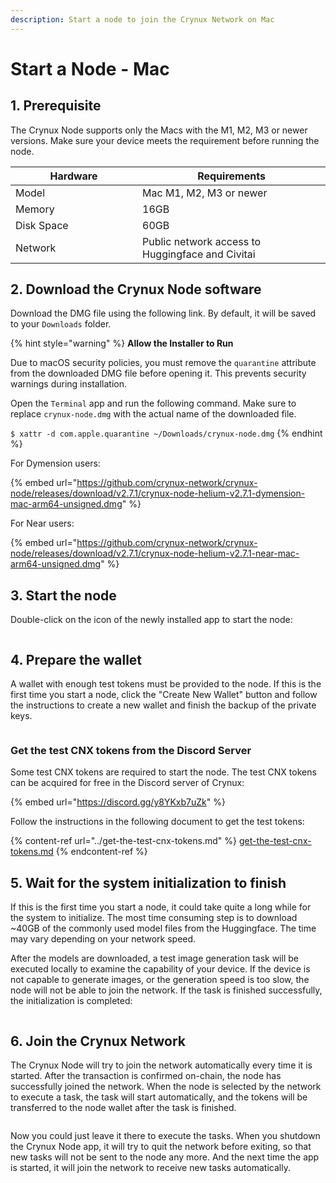 ```yaml
---
description: Start a node to join the Crynux Network on Mac
---
```


# Start a Node - Mac

## 1. Prerequisite

The Crynux Node supports only the Macs with the M1, M2, M3 or newer versions. Make sure your device meets the requirement before running the node.

<table><thead><tr><th width="187">Hardware</th><th>Requirements</th></tr></thead><tbody><tr><td>Model</td><td>Mac M1, M2, M3 or newer</td></tr><tr><td>Memory</td><td>16GB</td></tr><tr><td>Disk Space</td><td>60GB</td></tr><tr><td>Network</td><td>Public network access to Huggingface and Civitai</td></tr></tbody></table>

## 2. Download the Crynux Node software

Download the DMG file using the following link. By default, it will be saved to your `Downloads` folder.

{% hint style="warning" %}
**Allow the Installer to Run**

Due to macOS security policies, you must remove the `quarantine` attribute from the downloaded DMG file before opening it. This prevents security warnings during installation.

Open the `Terminal` app and run the following command. Make sure to replace `crynux-node.dmg` with the actual name of the downloaded file.

`$ xattr -d com.apple.quarantine ~/Downloads/crynux-node.dmg`
{% endhint %}

For Dymension users:

{% embed url="https://github.com/crynux-network/crynux-node/releases/download/v2.7.1/crynux-node-helium-v2.7.1-dymension-mac-arm64-unsigned.dmg" %}

For Near users:

{% embed url="https://github.com/crynux-network/crynux-node/releases/download/v2.7.1/crynux-node-helium-v2.7.1-near-mac-arm64-unsigned.dmg" %}

## 3. Start the node

Double-click on the icon of the newly installed app to start the node:

<figure><img src="../../.gitbook/assets/7e232c34e399d55cc08ded5f20f68df.png" alt=""><figcaption></figcaption></figure>

## 4. Prepare the wallet

A wallet with enough test tokens must be provided to the node. If this is the first time you start a node, click the "Create New Wallet" button and follow the instructions to create a new wallet and finish the backup of the private keys.

<figure><img src="../../.gitbook/assets/9672eedeb92ea29f79be5aa66c5eee5.png" alt=""><figcaption></figcaption></figure>

### Get the test CNX tokens from the Discord Server

Some test CNX tokens are required to start the node. The test CNX tokens can be acquired for free in the Discord server of Crynux:

{% embed url="https://discord.gg/y8YKxb7uZk" %}

Follow the instructions in the following document to get the test tokens:

{% content-ref url="../get-the-test-cnx-tokens.md" %}
[get-the-test-cnx-tokens.md](../get-the-test-cnx-tokens.md)
{% endcontent-ref %}

## 5. Wait for the system initialization to finish

If this is the first time you start a node, it could take quite a long while for the system to initialize. The most time consuming step is to download \~40GB of the commonly used model files from the Huggingface. The time may vary depending on your network speed.

After the models are downloaded, a test image generation task will be executed locally to examine the capability of your device. If the device is not capable to generate images, or the generation speed is too slow, the node will not be able to join the network. If the task is finished successfully, the initialization is completed:

<figure><img src="../../.gitbook/assets/76f579d117c5d6c882c5e89aa378a11.png" alt=""><figcaption></figcaption></figure>

## 6. Join the Crynux Network

The Crynux Node will try to join the network automatically every time it is started. After the transaction is confirmed on-chain, the node has successfully joined the network. When the node is selected by the network to execute a task, the task will start automatically, and the tokens will be transferred to the node wallet after the task is finished.

<figure><img src="../../.gitbook/assets/fef056a30e2e10930b863743fb34282.png" alt=""><figcaption></figcaption></figure>

Now you could just leave it there to execute the tasks. When you shutdown the Crynux Node app, it will try to quit the network before exiting, so that new tasks will not be sent to the node any more. And the next time the app is started, it will join the network to receive new tasks automatically.
